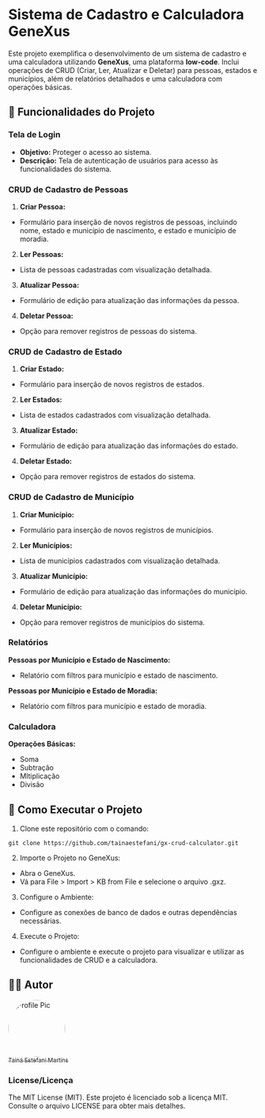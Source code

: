 # Sistema de Cadastro e Calculadora GeneXus
Este projeto exemplifica o desenvolvimento de um sistema de cadastro e uma calculadora utilizando **GeneXus**, uma plataforma **low-code**. Inclui operações de CRUD (Criar, Ler, Atualizar e Deletar) para pessoas, estados e municípios, além de relatórios detalhados e uma calculadora com operações básicas.

## 🔨 Funcionalidades do Projeto

### Tela de Login
- **Objetivo:** Proteger o acesso ao sistema.
- **Descrição:** Tela de autenticação de usuários para acesso às funcionalidades do sistema.

### CRUD de Cadastro de Pessoas
1. **Criar Pessoa:**
- Formulário para inserção de novos registros de pessoas, incluindo nome, estado e município de nascimento, e estado e município de moradia.

2. **Ler Pessoas:**
- Lista de pessoas cadastradas com visualização detalhada.

3. **Atualizar Pessoa:**
- Formulário de edição para atualização das informações da pessoa.

4. **Deletar Pessoa:**
- Opção para remover registros de pessoas do sistema.

### CRUD de Cadastro de Estado
1. **Criar Estado:**
- Formulário para inserção de novos registros de estados.

2. **Ler Estados:**
- Lista de estados cadastrados com visualização detalhada.

3. **Atualizar Estado:**
- Formulário de edição para atualização das informações do estado.

4. **Deletar Estado:**
- Opção para remover registros de estados do sistema.

### CRUD de Cadastro de Município
1. **Criar Município:**
- Formulário para inserção de novos registros de municípios.

2. **Ler Municípios:**
- Lista de municípios cadastrados com visualização detalhada.

3. **Atualizar Município:**
- Formulário de edição para atualização das informações do município.

4. **Deletar Município:**
- Opção para remover registros de municípios do sistema.

### Relatórios
**Pessoas por Município e Estado de Nascimento:**
- Relatório com filtros para município e estado de nascimento.

**Pessoas por Município e Estado de Moradia:**
- Relatório com filtros para município e estado de moradia.

### Calculadora
**Operações Básicas:**
- Soma
- Subtração
- Mltiplicação
- Divisão

## 🔧 Como Executar o Projeto
1. Clone este repositório com o comando:
```
git clone https://github.com/tainaestefani/gx-crud-calculator.git
```
2. Importe o Projeto no GeneXus:
- Abra o GeneXus.
- Vá para File > Import > KB from File e selecione o arquivo .gxz.
3. Configure o Ambiente:
- Configure as conexões de banco de dados e outras dependências necessárias.
4. Execute o Projeto:
- Configure o ambiente e execute o projeto para visualizar e utilizar as funcionalidades de CRUD e a calculadora.

## 🧑‍💻 Autor
[<img alt="Profile Pic" src="https://avatars.githubusercontent.com/u/154456749?v=4" width="115" style="border-radius:50%"><br><sub>Tainá Estefani Martins</sub>](https://github.com/tainaestefani)

### License/Licença
The MIT License (MIT).
Este projeto é licenciado sob a licença MIT. Consulte o arquivo LICENSE para obter mais detalhes.
